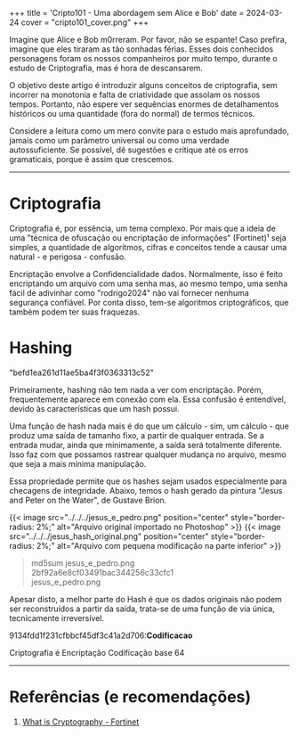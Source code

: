 +++
title = 'Cripto101 - Uma abordagem sem Alice e Bob'
date = 2024-03-24
cover = "cripto101_cover.png"
+++

Imagine que Alice e Bob m0rreram. Por favor, não se espante! Caso prefira, imagine que eles tiraram as tão sonhadas férias. Esses dois conhecidos personagens foram os nossos companheiros por muito tempo, durante o estudo de Criptografia, mas é hora de descansarem.  

O objetivo deste artigo é introduzir alguns conceitos de criptografia, sem incorrer na monotonia e falta de criatividade que assolam os nossos tempos. Portanto, não espere ver sequências enormes de detalhamentos históricos ou uma quantidade (fora do normal) de termos técnicos.   

Considere a leitura como um mero convite para o estudo mais aprofundado, jamais como um parâmetro universal ou como uma verdade autossuficiente. Se possível, dê sugestões e critique até os erros gramaticais, porque é assim que crescemos.

---

# Criptografia

Criptografia é, por essência, um tema complexo. Por mais que a ideia de uma "técnica de ofuscação ou encriptação de informações" (Fortinet)¹ seja simples, a quantidade de algoritmos, cifras e conceitos tende a causar uma natural - e perigosa - confusão.

Encriptação envolve a Confidencialidade dados. Normalmente, isso é feito encriptando um arquivo com uma senha mas, ao mesmo tempo, uma senha fácil de adivinhar como "rodrigo2024" não vai fornecer nenhuma segurança confiável. Por conta disso, tem-se algoritmos criptográficos, que também podem ter suas fraquezas.

# Hashing
"befd1ea261d11ae5ba4f3f0363313c52"

Primeiramente, hashing não tem nada a ver com encriptação. Porém, frequentemente aparece em conexão com ela. Essa confusão é entendível, devido às características que um hash possui.

Uma função de hash nada mais é do que um cálculo - sim, um cálculo - que produz uma saída de tamanho fixo, a partir de qualquer entrada. Se a entrada mudar, ainda que minimamente, a saída será totalmente diferente. Isso faz com que possamos rastrear qualquer mudança no arquivo, mesmo que seja a mais mínima manipulação. 

Essa propriedade permite que os hashes sejam usados especialmente para checagens de integridade. Abaixo, temos o hash gerado da pintura "Jesus and Peter on the Water", de Gustave Brion. 

{{< image src="../../../jesus_e_pedro.png" position="center" style="border-radius: 2%;" alt="Arquivo original importado no Photoshop" >}} 
{{< image src="../../../jesus_hash_original.png" position="center" style="border-radius: 2%;" alt="Arquivo com pequena modificação na parte inferior" >}} 

>md5sum jesus_e_pedro.png  
>2bf92a6e8cf03491bac344256c33cfc1  
>jesus_e_pedro.png

Apesar disto, a melhor parte do Hash é que os dados originais não podem ser reconstruídos a partir da saída, trata-se de uma função de via única, tecnicamente irreversível. 

9134fdd1f231cfbbcf45df3c41a2d706:**Codificacao**

Criptografia é Encriptação
Codificação base 64


---


# Referências (e recomendações)

1. [What is Cryptography - Fortinet](https://www.fortinet.com/resources/cyberglossary/what-is-cryptography)

